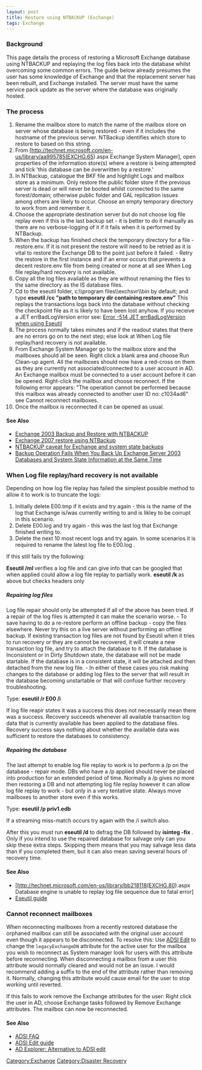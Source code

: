 ```yaml
---
layout: post 
title: Restore using NTBACKUP (Exchange)
tags: Exchange
---
```


### Background

This page details the process of restoring a Microsoft Exchange database
using NTBACKUP and replaying the log files back into the database whilst
overcoming some common errors. The guide below already presumes the user
has some knowledge of Exchange and that the replacement server has been
rebuilt, and Exchange installed. The server must have the same service
pack update as the server where the database was originally hosted.

### The process

1.  Rename the mailbox store to match the name of the mailbox store on
    server whose database is being restored - even if it includes the
    hostname of the previous server. NTBackup identifies which store to
    restore to based on this string.
2.  From
    \[<http://technet.microsoft.com/en-us/library/aa995785(EXCHG.65>).aspx
    Exchange System Manager\], open properties of the information
    store(s) where a restore is being attempted and tick \'this database
    can be overwritten by a restore.\'
3.  In NTBackup, catalogue the BKF file and highlight Logs and mailbox
    store as a minimum. Only restore the public folder store if the
    previous server is dead or will never be booted whilst connected to
    the same forest/domain; otherwise public folder and GAL replication
    issues among others are likely to occur. Choose an empty temporary
    directory to work from and remember it.
4.  Choose the appropriate destination server but do not choose log file
    replay even if this is the last backup set - it is better to do it
    manually as there are no verbose-logging of it if it fails when it
    is performed by NTBackup.
5.  When the backup has finished check the temporary directory for a
    file - restore.env. If it is not present the restore will need to be
    retried as it is vital to restore the Exchange DB to the point just
    before it failed. - Retry the restore in the first instance and if
    an error occurs that prevents a decent restore.env file from being
    created or none at all see When Log file replay/hard recovery is not
    available.
6.  Copy all the log files available as they are without renaming the
    files to the same directory as the IS database files.
7.  Cd to the eseutil folder, c:\\\\program files\\\\exchsvr\\\\bin by
    default; and type **eseutil /cc \"path to temporary dir containing
    restore.env\"** This replays the transactions logs back into the
    database without checking the checkpoint file as it is likely to
    have been lost anyhow. If you receive a JET errBadLogVersion error
    see: [Error -514 JET errBadLogVersion when using
    Eseutil](Error_-514_JET_errBadLogVersion_when_using_Eseutil_(Exchange) "wikilink")
8.  The process normally takes minutes and if the readout states that
    there are no errors go on to the next step; else look at When Log
    file replay/hard recovery is not available.
9.  From Exchange System Manager go to the mailbox store and the
    mailboxes should all be seen. Right click a blank area and choose
    Run Clean-up agent. All the mailboxes should now have a red-cross on
    them as they are currently not associated/connected to a user
    account in AD. An Exchange mailbox must be connected to a user
    account before it can be opened. Right-click the mailbox and choose
    reconnect. If the following error appears: \"The operation cannot be
    performed because this mailbox was already connected to another user
    ID no: c1034ad6\" see Cannot reconnect mailboxes.
10. Once the mailbox is reconnected it can be opened as usual.

#### See Also

-   [Exchange 2003 Backup and Restore with
    NTBACKUP](http://www.msexchange.org/tutorials/Exchange-2003-Backup-Restore-NTBACKUP.html)
-   [Exchange 2007 restore using
    NTBackup](http://davehope.co.uk/Blog/exchange-2007-restore-ntbackup/)
-   [NTBACKUP caveat for Exchange and system state
    backups](http://searchexchange.techtarget.com/tip/0,289483,sid43_gci1138776,00.html?track=fg_ntbackup)
-   [Backup Operation Fails When You Back Up Exchange Server 2003
    Databases and System State Information at the Same
    Time](http://support.microsoft.com/default.aspx?scid=kb;en-us;820272)

### When Log file replay/hard recovery is not available

Depending on how log file replay has failed the simplest possible method
to allow it to work is to truncate the logs:

1.  Initially delete E00.tmp if it exists and try again - this is the
    name of the log that Exchange is/was currently writing to and is
    likley to be corrupt in this scenario.
2.  Delete E00.log and try again - this was the last log that Exchange
    finished writing to.
3.  Delete the next 10 most recent logs and try again. In some scenarios
    it is required to rename the latest log file to E00.log .

If this still fails try the following:

**Eseutil /ml <log file>** verifies a log file and can give info that
can be googled that when applied could allow a log file replay to
partially work. **eseutil /k <log file>** as above but checks headers
only

##### Repairing log files

Log file repair should only be attempted if all of the above has been
tried. If a repair of the log files is attempted it can make the
scenario worse. - To save having to do a re-restore perform an offline
backup - copy the files elsewhere. Never try this on a live server
without performing an offline backup. If existing transaction log files
are not found by Eseutil when it tries to run recovery or they are
cannot be recovered, it will create a new transaction log file, and try
to attach the database to it. If the database is Inconsistent or in
Dirty Shutdown state, the database will not be made startable. If the
database is in a consistent state, it will be attached and then detached
from the new log file. - In either of these cases you risk making
changes to the database or adding log files to the server that will
result in the database becoming unstartable or that will confuse further
recovery troubleshooting.

Type: **eseutil /r E00 /i**

If log file reapir states it was a success this does not necessarily
mean there was a success. Recovery succeeds whenever all available
transaction log data that is currently available has been applied to the
database files. Recovery success says nothing about whether the
available data was sufficient to restore the databases to consistency.

##### Repairing the database

The last attempt to enable log file replay to work is to perform a /p on
the database - repair mode. DBs who have a /p applied should never be
placed into production for an extended period of time. Normally a /p
gives no more then restoring a DB and not attempting log file replay
however it can allow log file replay to work - but only in a very
tentative state. Always move mailboxes to another store even if this
works.

Type: **eseutil /p priv1.edb**

If a streaming miss-match occurs try again with the /i switch also.

After this you must run **eseutil /d** to defrag the DB followed by
**isinteg -fix** . Only if you intend to use the repaired database for
salvage only can you skip these extra steps. Skipping them means that
you may salvage less data than if you completed them, but it can also
mean saving several hours of recovery time.

#### See Also

-   \[<http://technet.microsoft.com/en-us/library/bb218118(EXCHG.80>).aspx
    Database engine is unable to replay log file sequence due to fatal
    error\]
-   [Eseutil
    guide](http://www.computerperformance.co.uk/exchange2007/exchange2007_eseutil.htm)

### Cannot reconnect mailboxes

When reconnecting mailboxes from a recently restored database the
orphaned mailbox can still be associated with the original user account
even though it appears to be disconnected. To resolve this: Use [ADSI
Edit](http://www.computerperformance.co.uk/w2k3/utilities/adsi_edit.htm)
to change the `legacyExchangeDN` attribute for the active user for the
mailbox you wish to reconnect as System manager look for users with this
attribute before reconnecting. When disconnecting a mailbox from a user
this attribute would normally cleared and would not be an issue. I would
recommend adding a suffix to the end of the attribute rather than
removing it. Normally, changing this attribute would cause email for the
user to stop working until reverted.

If this fails to work remove the Exchange attributes for the user: Right
click the user in AD, choose Exchange tasks followed by Remove Exchange
attributes. The mailbox can now be reconnected.

#### See Also

-   [ADSI
    FAQ](http://itknowledgeexchange.techtarget.com/itanswers/tag/adsiedit/)
-   [ADSI Edit
    guide](http://www.computerperformance.co.uk/w2k3/utilities/adsi_edit.htm)
-   [AD Explorer: Alternative to ADSI
    edit](http://exchangepedia.com/blog/2007/11/ad-explorer-better-adsiedit-than.html)

[Category:Exchange](Category:Exchange "wikilink") [Category:Disaster
Recovery](Category:Disaster_Recovery "wikilink")
